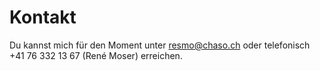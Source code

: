 # Kontakt

Du kannst mich für den Moment unter resmo@chaso.ch oder telefonisch +41 76 332 13 67 (René Moser) erreichen.
